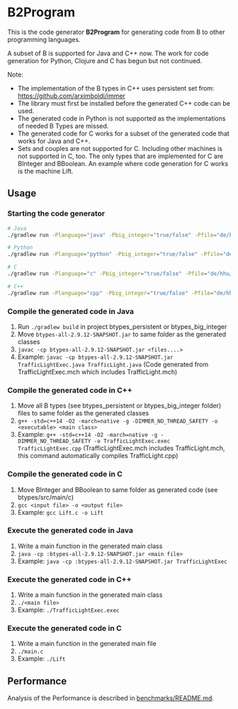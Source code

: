 # B2Program

This is the code generator **B2Program** for generating code from B to other
programming languages.

A subset of B is supported for Java and C++ now. The work for code generation for Python, Clojure and C has begun but not continued.

Note:

* The implementation of the B types in C++ uses persistent set from:
  https://github.com/arximboldi/immer
* The library must first be installed before the generated C++ code can be used.
* The generated code in Python is not supported as the implementations of needed
  B Types are missed.
* The generated code for C works for a subset of the generated code that works
  for Java and C++.
* Sets and couples are not supported for C.
  Including other machines is not supported in C, too.
  The only types that are implemented for C are BInteger and BBoolean.
  An example where code generation for C works is the machine Lift.

## Usage

### Starting the code generator

```bash
# Java
./gradlew run -Planguage="java" -Pbig_integer="true/false" -Pfile="de/hhu/stups/codegenerator/testfiles/Lift.mch"

# Python
./gradlew run -Planguage="python" -Pbig_integer="true/false" -Pfile="de/hhu/stups/codegenerator/testfiles/Lift.mch"

# C
./gradlew run -Planguage="c" -Pbig_integer="true/false" -Pfile="de/hhu/stups/codegenerator/testfiles/Lift.mch"

# C++
./gradlew run -Planguage="cpp" -Pbig_integer="true/false" -Pfile="de/hhu/stups/codegenerator/testfiles/Lift.mch"
```

### Compile the generated code in Java

1. Run `./gradlew build` in project btypes_persistent or btypes_big_integer
2. Move `btypes-all-2.9.12-SNAPSHOT.jar` to same folder as the generated classes
3. `javac -cp btypes-all-2.9.12-SNAPSHOT.jar <files....>`
4. Example: `javac -cp btypes-all-2.9.12-SNAPSHOT.jar TrafficLightExec.java TrafficLight.java`
  (Code generated from TrafficLightExec.mch which includes TrafficLight.mch)
  
  ### Compile the generated code in C++
  
  1. Move all B types (see btypes_persistent or btypes_big_integer folder) files to same folder as the generated classes
  3. `g++ -std=c++14 -O2 -march=native -g -DIMMER_NO_THREAD_SAFETY -o <executable> <main class>`
  4. Example: `g++ -std=c++14 -O2 -march=native -g -DIMMER_NO_THREAD_SAFETY -o TrafficLightExec.exec TrafficLightExec.cpp`
   (TrafficLightExec.mch includes TrafficLight.mch, this command automatically compiles TrafficLight.cpp)

### Compile the generated code in C

1. Move BInteger and BBoolean to same folder as generated code (see btypes/src/main/c)
2. `gcc <input file> -o <output file>`
3. Example: `gcc Lift.c -o Lift`

### Execute the generated code in Java

1. Write a main function in the generated main class
2. `java -cp :btypes-all-2.9.12-SNAPSHOT.jar <main file>`
3. Example: `java -cp :btypes-all-2.9.12-SNAPSHOT.jar TrafficLightExec`

### Execute the generated code in C++

1. Write a main function in the generated main class
2. `./<main file>`
3. Example: `./TrafficLightExec.exec`

### Execute the generated code in C

1. Write a main function in the generated main file
2. `./main.c`
3. Example: `./Lift`

## Performance

Analysis of the Performance is described in
[benchmarks/README.md](benchmarks/README.md).
